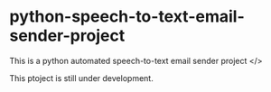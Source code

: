 # python-speech-to-text-email-sender-project
This is a python automated speech-to-text email sender project </> 

This ptoject is still under development. 


